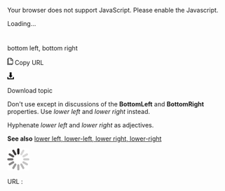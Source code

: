 Your browser does not support JavaScript. Please enable the Javascript.

Loading...

# 

bottom left, bottom right

![Copy URL](media/bottom-left-bottom-right/Copy.png)
Copy URL

![Download](media/bottom-left-bottom-right/Download.png)

Download topic

Don't use except in discussions of the **BottomLeft** and **BottomRight** properties. Use *lower left* and *lower right* instead.  

Hyphenate *lower left* and *lower right* as adjectives.

**See also** [lower left, lower-left, lower right, lower-right](https://worldready.cloudapp.net/Styleguide/Read?id=2700&topicid=35398)

![In progress](media/bottom-left-bottom-right/activity-large.gif)

URL :
